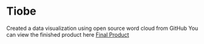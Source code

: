 # Tiobe
Created a data visualization using open source word cloud from GitHub
You can view the finished product here <a href="https://mshehan.github.io/Tiobe/tiobe.html">Final Product</a>

